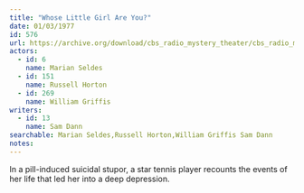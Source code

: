 ```yaml
---
title: "Whose Little Girl Are You?"
date: 01/03/1977
id: 576
url: https://archive.org/download/cbs_radio_mystery_theater/cbs_radio_mystery_theater-0551-0600.zip/cbs_radio_mystery_theater-0551-0600%2Fcbsrmt_0576_whos_little_girl_are_you.mp3
actors:  
  - id: 6
    name: Marian Seldes  
  - id: 151
    name: Russell Horton  
  - id: 269
    name: William Griffis
writers:  
  - id: 13
    name: Sam Dann
searchable: Marian Seldes,Russell Horton,William Griffis Sam Dann
notes:  
---
```

In a pill-induced suicidal stupor, a star tennis player recounts the events of her life that led her into a deep depression.